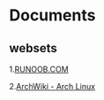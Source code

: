 # Documents

## websets

1.[RUNOOB.COM](https://www.runoob.com/ "菜鸟教程(www.runoob.com)提供了编程的基础技术教程, 介绍了HTML、CSS、Javascript、Python，Java，Ruby，C，PHP , MySQL等各种编程语言的基础知识。 同时本站中也提供了大量的在线实例，通过实例，您可以更好的学习编程。")

2.[ArchWiki - Arch Linux](https://wiki.archlinux.org/)
